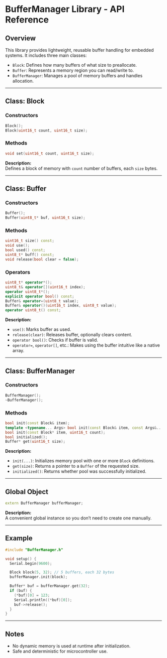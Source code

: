 # BufferManager Library - API Reference

## Overview

This library provides lightweight, reusable buffer handling for embedded systems.
It includes three main classes:

- `Block`: Defines how many buffers of what size to preallocate.
- `Buffer`: Represents a memory region you can read/write to.
- `BufferManager`: Manages a pool of memory buffers and handles allocation.

---

## Class: Block

### Constructors
```cpp
Block();
Block(uint16_t count, uint16_t size);
```

### Methods
```cpp
void set(uint16_t count, uint16_t size);
```

**Description:**  
Defines a block of memory with `count` number of buffers, each `size` bytes.

---

## Class: Buffer

### Constructors
```cpp
Buffer();
Buffer(uint8_t* buf, uint16_t size);
```

### Methods
```cpp
uint16_t size() const;
void use();
bool used() const;
uint8_t* buff() const;
void release(bool clear = false);
```

### Operators
```cpp
uint8_t* operator*();
uint8_t& operator[](uint16_t index);
operator uint8_t*();
explicit operator bool() const;
Buffer& operator=(uint8_t value);
Buffer& operator()(uint16_t index, uint8_t value);
operator uint8_t() const;
```

**Description:**  
- `use()`: Marks buffer as used.
- `release(clear)`: Releases buffer, optionally clears content.
- `operator bool()`: Checks if buffer is valid.
- `operator=`, `operator[]`, etc.: Makes using the buffer intuitive like a native array.

---

## Class: BufferManager

### Constructors
```cpp
BufferManager();
~BufferManager();
```

### Methods
```cpp
bool init(const Block& item);
template <typename... Args> bool init(const Block& item, const Args&... args);
bool init(const Block* item, uint16_t count);
bool initialized();
Buffer* get(uint16_t size);
```

**Description:**  
- `init(...)`: Initializes memory pool with one or more `Block` definitions.
- `get(size)`: Returns a pointer to a `Buffer` of the requested size.
- `initialized()`: Returns whether pool was successfully initialized.

---

## Global Object

```cpp
extern BufferManager bufferManager;
```

**Description:**  
A convenient global instance so you don’t need to create one manually.

---

## Example

```cpp
#include "BufferManager.h"

void setup() {
  Serial.begin(9600);

  Block block(5, 32); // 5 buffers, each 32 bytes
  bufferManager.init(block);

  Buffer* buf = bufferManager.get(32);
  if (buf) {
    (*buf)[0] = 123;
    Serial.println((*buf)[0]);
    buf->release();
  }
}
```

---

## Notes

- No dynamic memory is used at runtime after initialization.
- Safe and deterministic for microcontroller use.

